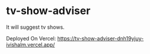 # tv-show-adviser

It will suggest tv shows. 

Deployed On Vercel:
https://tv-show-adviser-dnh19yjuy-ivishalm.vercel.app/
